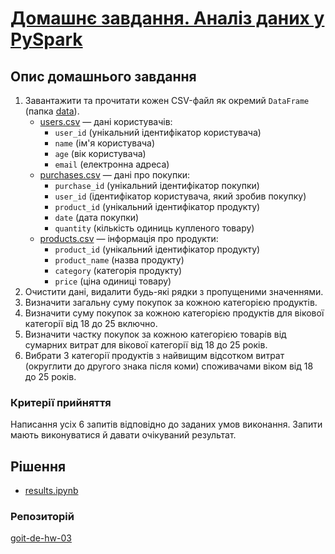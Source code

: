 # [Домашнє завдання. Аналіз даних у PySpark](https://www.edu.goit.global/learn/25315460/26851475/26851533/homework)

## Опис домашнього завдання

1. Завантажити та прочитати кожен CSV-файл як окремий `DataFrame` (папка [data](./data/)).
    - [users.csv](./data/users.csv) — дані користувачів:
        - `user_id` (унікальний ідентифікатор користувача)
        - `name` (ім'я користувача)
        - `age` (вік користувача)
        - `email` (електронна адреса)
    - [purchases.csv](./data/purchases.csv) — дані про покупки:
        - `purchase_id` (унікальний ідентифікатор покупки)
        - `user_id` (ідентифікатор користувача, який зробив покупку)
        - `product_id` (унікальний ідентифікатор продукту)
        - `date` (дата покупки)
        - `quantity` (кількість одиниць купленого товару)
    - [products.csv](./data/products.csv) — інформація про продукти:
        - `product_id` (унікальний ідентифікатор продукту)
        - `product_name` (назва продукту)
        - `category` (категорія продукту)
        - `price` (ціна одиниці товару)
2. Очистити дані, видалити будь-які рядки з пропущеними значеннями.
3. Визначити загальну суму покупок за кожною категорією продуктів.
4. Визначити суму покупок за кожною категорією продуктів для вікової категорії від 18 до 25 включно.
5. Визначити частку покупок за кожною категорією товарів від сумарних витрат для вікової категорії від 18 до 25 років.
6. Вибрати 3 категорії продуктів з найвищим відсотком витрат (округлити до другого знака після коми) споживачами віком від 18 до 25 років.

### Критерії прийняття

Написання усіх 6 запитів відповідно до заданих умов виконання. Запити мають виконуватися й давати очікуваний результат.

## Рішення
- [results.ipynb](./scripts/results.ipynb)

### Репозиторій
[goit-de-hw-03](https://github.com/nickolas-z/goit-de-hw-03)

